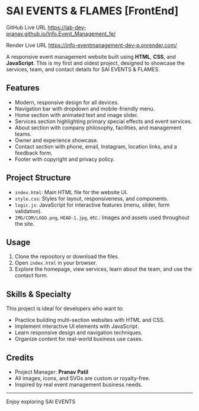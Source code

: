 # SAI EVENTS & FLAMES [FrontEnd]

GitHub Live URL
https://lab-dev-pranav.github.io/Info.Event_Management_fe/

Render Live URL
https://info-eventmanagement-dev-p.onrender.com/

A responsive event management website built using **HTML**, **CSS**, and **JavaScript**. This is my first and oldest project, designed to showcase the services, team, and contact details for SAI EVENTS & FLAMES.

## Features

- Modern, responsive design for all devices.
- Navigation bar with dropdown and mobile-friendly menu.
- Home section with animated text and image slider.
- Services section highlighting primary special effects and event services.
- About section with company philosophy, facilities, and management teams.
- Owner and experience showcase.
- Contact section with phone, email, Instagram, location links, and a feedback form.
- Footer with copyright and privacy policy.

## Project Structure

- `index.html`: Main HTML file for the website UI.
- `style.css`: Styles for layout, responsiveness, and components.
- `logic.js`: JavaScript for interactive features (menu, slider, form validation).
- `IMG/COM/LOGO.png`, `HEAD-1.jpg`, etc.: Images and assets used throughout the site.

## Usage

1. Clone the repository or download the files.
2. Open `index.html` in your browser.
3. Explore the homepage, view services, learn about the team, and use the contact form.

## Skills & Specialty

This project is ideal for developers who want to:

- Practice building multi-section websites with HTML and CSS.
- Implement interactive UI elements with JavaScript.
- Learn responsive design and navigation techniques.
- Organize content for real-world business use cases.

## Credits

- Project Manager: **Pranav Patil**
- All images, icons, and SVGs are custom or royalty-free.
- Inspired by real event management business needs.

---

Enjoy exploring SAI EVENTS



